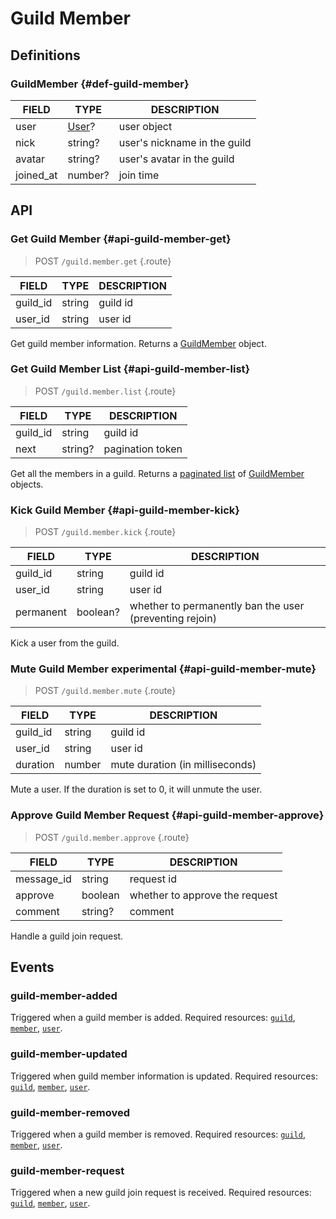 # Guild Member

## Definitions

### GuildMember {#def-guild-member}

| FIELD | TYPE | DESCRIPTION |
| --- | --- | --- |
| user | [User](./user.md#def-user)? | user object |
| nick | string? | user's nickname in the guild |
| avatar | string? | user's avatar in the guild |
| joined_at | number? | join time |

## API

### Get Guild Member {#api-guild-member-get}

> <badge>POST</badge> `/guild.member.get` {.route}

| FIELD | TYPE | DESCRIPTION |
| --- | --- | --- |
| guild_id | string | guild id |
| user_id | string | user id |

Get guild member information. Returns a [GuildMember](#def-guild-member) object.

### Get Guild Member List {#api-guild-member-list}

> <badge>POST</badge> `/guild.member.list` {.route}

| FIELD | TYPE | DESCRIPTION |
| --- | --- | --- |
| guild_id | string | guild id |
| next | string? | pagination token |

Get all the members in a guild. Returns a [paginated list](../protocol/api.md#list) of [GuildMember](#def-guild-member) objects.

### Kick Guild Member {#api-guild-member-kick}

> <badge>POST</badge> `/guild.member.kick` {.route}

| FIELD | TYPE | DESCRIPTION |
| --- | --- | --- |
| guild_id | string | guild id |
| user_id | string | user id |
| permanent | boolean? | whether to permanently ban the user (preventing rejoin) |

Kick a user from the guild.

### Mute Guild Member <badge type="warning">experimental</badge> {#api-guild-member-mute}

> <badge>POST</badge> `/guild.member.mute` {.route}

| FIELD | TYPE | DESCRIPTION |
| --- | --- | --- |
| guild_id | string | guild id |
| user_id | string | user id |
| duration | number | mute duration (in milliseconds) |

Mute a user. If the duration is set to 0, it will unmute the user.

### Approve Guild Member Request {#api-guild-member-approve}

> <badge>POST</badge> `/guild.member.approve` {.route}

| FIELD | TYPE | DESCRIPTION |
| --- | --- | --- |
| message_id | string | request id |
| approve | boolean | whether to approve the request |
| comment | string? | comment |

Handle a guild join request.

## Events

### guild-member-added

Triggered when a guild member is added. Required resources: [`guild`](./guild.md#def-guild), [`member`](#def-guild-member), [`user`](./user.md#def-user).

### guild-member-updated

Triggered when guild member information is updated. Required resources: [`guild`](./guild.md#def-guild), [`member`](#def-guild-member), [`user`](./user.md#def-user).

### guild-member-removed

Triggered when a guild member is removed. Required resources: [`guild`](./guild.md#def-guild), [`member`](#def-guild-member), [`user`](./user.md#def-user).

### guild-member-request

Triggered when a new guild join request is received. Required resources: [`guild`](./guild.md#def-guild), [`member`](#def-guild-member), [`user`](./user.md#def-user).
